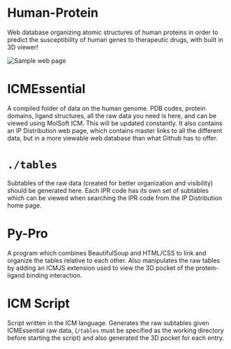 # Human-Protein
Web database organizing atomic structures of human proteins in order to predict the susceptibility of human genes to therapeutic drugs, with built in 3D viewer!

![Sample web page](https://drive.google.com/file/d/1I88QUFmPABR1djRWVVe3Cdk-ObDzlvsh/view?usp=sharing)
# ICMEssential
A compiled folder of data on the human genome. PDB codes, protein domains, ligand structures, all the raw data you need is here, and can be viewed using MolSoft ICM. This will be updated constantly. It also contains an IP Distribution web page, which contains master links to all the different data, but in a more viewable web database than what Github has to offer. 

# ```./tables```
Subtables of the raw data (created for better organization and visibility) should be generated here. Each IPR code has its own set of subtables which can be viewed when searching the IPR code from the IP Distribution home page.

# Py-Pro
A program which combines BeautifulSoup and HTML/CSS to link and organize the tables relative to each other. Also manipulates the raw tables by adding an ICMJS extension used to view the 3D pocket of the protein-ligand binding interaction.

# ICM Script
Script written in the ICM language. Generates the raw subtables given ICMEssential raw data, (```/tables``` must be specified as the working directory before starting the script) and also generated the 3D pocket for each entry.

